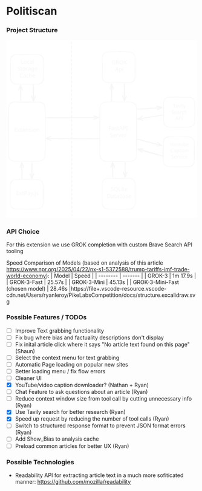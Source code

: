 # Politiscan

### Project Structure
![Diagram of Project Structure](docs/diagram.excalidraw.svg)

### API Choice
For this extension we use GROK completion with custom Brave Search API tooling

Speed Comparison of Models (based on analysis of this article https://www.npr.org/2025/04/22/nx-s1-5372588/trump-tariffs-imf-trade-world-economy):
| Model    | Speed |
| -------- | ------- |
| GROK-3   | 1m 17.9s |
| GROK-3-Fast | 25.57s |
| GROK-3-Mini    | 45.13s |
| GROK-3-Mini-Fast (chosen model)    | 28.46s |https://file+.vscode-resource.vscode-cdn.net/Users/ryanleroy/PikeLabsCompetition/docs/structure.excalidraw.svg

### Possible Features / TODOs
- [ ] Improve Text grabbing functionality
- [ ] Fix bug where bias and factuality descriptions don't display
- [ ] Fix inital article click where it says "No article text found on this page" (Shaun)
- [ ] Select the context menu for text grabbing
- [ ] Automatic Page loading on popular new sites
- [ ] Better loading menu / fix flow errors
- [ ] Cleaner UI
- [x] YouTube/video caption downloader? (Nathan + Ryan)
- [ ] Chat Feature to ask questions about an article (Ryan)
- [ ] Reduce context window size from tool call by cutting unnecessary info (Ryan)
- [x] Use Tavily search for better research (Ryan)
- [x] Speed up request by reducing the number of tool calls (Ryan)
- [ ] Switch to structured response format to prevent JSON format errors (Ryan)
- [ ] Add Show_Bias to analysis cache
- [ ] Preload common articles for better UX (Ryan)

### Possible Technologies
- Readability API for extracting article text in a much more sofiticated manner: https://github.com/mozilla/readability
